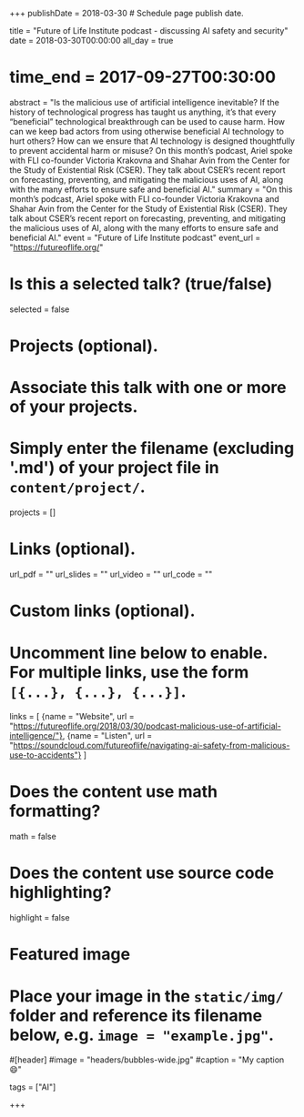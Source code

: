 +++
publishDate = 2018-03-30 # Schedule page publish date.

title = "Future of Life Institute podcast - discussing AI safety and security"
date = 2018-03-30T00:00:00
all_day = true
# time_end = 2017-09-27T00:30:00
abstract = "Is the malicious use of artificial intelligence inevitable? If the history of technological progress has taught us anything, it’s that every “beneficial” technological breakthrough can be used to cause harm. How can we keep bad actors from using otherwise beneficial AI technology to hurt others? How can we ensure that AI technology is designed thoughtfully to prevent accidental harm or misuse? On this month’s podcast, Ariel spoke with FLI co-founder Victoria Krakovna and Shahar Avin from the Center for the Study of Existential Risk (CSER). They talk about CSER’s recent report on forecasting, preventing, and mitigating the malicious uses of AI, along with the many efforts to ensure safe and beneficial AI." 
summary = "On this month’s podcast, Ariel spoke with FLI co-founder Victoria Krakovna and Shahar Avin from the Center for the Study of Existential Risk (CSER). They talk about CSER’s recent report on forecasting, preventing, and mitigating the malicious uses of AI, along with the many efforts to ensure safe and beneficial AI."
event = "Future of Life Institute podcast"
event_url = "https://futureoflife.org/"

# Is this a selected talk? (true/false)
selected = false

# Projects (optional).
#   Associate this talk with one or more of your projects.
#   Simply enter the filename (excluding '.md') of your project file in `content/project/`.
projects = []

# Links (optional).
url_pdf = ""
url_slides = ""
url_video = ""
url_code = ""

# Custom links (optional).
#   Uncomment line below to enable. For multiple links, use the form `[{...}, {...}, {...}]`.
links = [
  {name = "Website", url = "https://futureoflife.org/2018/03/30/podcast-malicious-use-of-artificial-intelligence/"},
  {name = "Listen", url = "https://soundcloud.com/futureoflife/navigating-ai-safety-from-malicious-use-to-accidents"}
]

# Does the content use math formatting?
math = false

# Does the content use source code highlighting?
highlight = false

# Featured image
# Place your image in the `static/img/` folder and reference its filename below, e.g. `image = "example.jpg"`.
#[header]
#image = "headers/bubbles-wide.jpg"
#caption = "My caption :smile:"

tags = ["AI"]

+++
